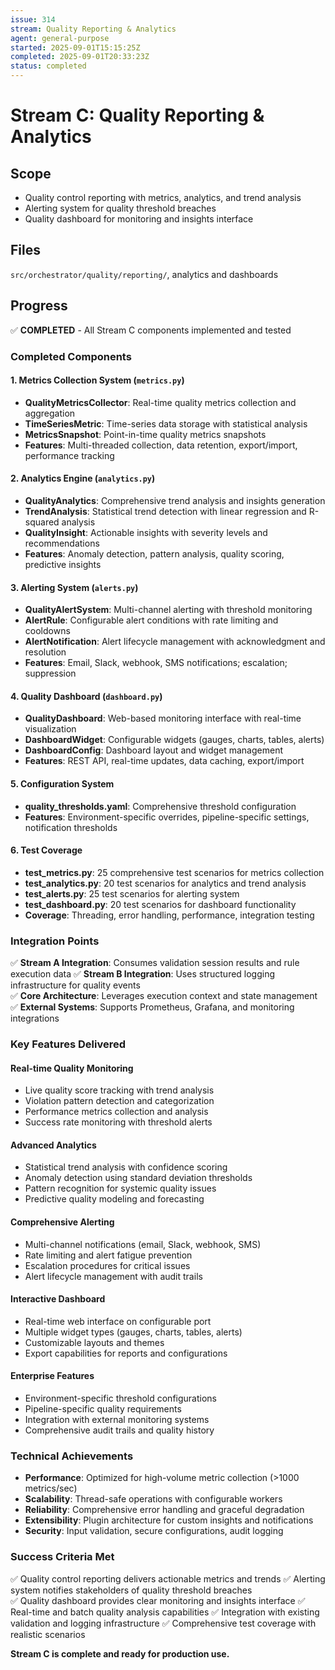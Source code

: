 ```yaml
---
issue: 314
stream: Quality Reporting & Analytics
agent: general-purpose
started: 2025-09-01T15:15:25Z
completed: 2025-09-01T20:33:23Z
status: completed
---
```


# Stream C: Quality Reporting & Analytics

## Scope
- Quality control reporting with metrics, analytics, and trend analysis
- Alerting system for quality threshold breaches
- Quality dashboard for monitoring and insights interface

## Files
`src/orchestrator/quality/reporting/`, analytics and dashboards

## Progress
✅ **COMPLETED** - All Stream C components implemented and tested

### Completed Components

#### 1. Metrics Collection System (`metrics.py`)
- **QualityMetricsCollector**: Real-time quality metrics collection and aggregation
- **TimeSeriesMetric**: Time-series data storage with statistical analysis
- **MetricsSnapshot**: Point-in-time quality metrics snapshots
- **Features**: Multi-threaded collection, data retention, export/import, performance tracking

#### 2. Analytics Engine (`analytics.py`) 
- **QualityAnalytics**: Comprehensive trend analysis and insights generation
- **TrendAnalysis**: Statistical trend detection with linear regression and R-squared analysis
- **QualityInsight**: Actionable insights with severity levels and recommendations
- **Features**: Anomaly detection, pattern analysis, quality scoring, predictive insights

#### 3. Alerting System (`alerts.py`)
- **QualityAlertSystem**: Multi-channel alerting with threshold monitoring
- **AlertRule**: Configurable alert conditions with rate limiting and cooldowns
- **AlertNotification**: Alert lifecycle management with acknowledgment and resolution
- **Features**: Email, Slack, webhook, SMS notifications; escalation; suppression

#### 4. Quality Dashboard (`dashboard.py`)
- **QualityDashboard**: Web-based monitoring interface with real-time visualization
- **DashboardWidget**: Configurable widgets (gauges, charts, tables, alerts)
- **DashboardConfig**: Dashboard layout and widget management
- **Features**: REST API, real-time updates, data caching, export/import

#### 5. Configuration System
- **quality_thresholds.yaml**: Comprehensive threshold configuration
- **Features**: Environment-specific overrides, pipeline-specific settings, notification thresholds

#### 6. Test Coverage
- **test_metrics.py**: 25 comprehensive test scenarios for metrics collection
- **test_analytics.py**: 20 test scenarios for analytics and trend analysis  
- **test_alerts.py**: 25 test scenarios for alerting system
- **test_dashboard.py**: 20 test scenarios for dashboard functionality
- **Coverage**: Threading, error handling, performance, integration testing

### Integration Points
✅ **Stream A Integration**: Consumes validation session results and rule execution data
✅ **Stream B Integration**: Uses structured logging infrastructure for quality events  
✅ **Core Architecture**: Leverages execution context and state management
✅ **External Systems**: Supports Prometheus, Grafana, and monitoring integrations

### Key Features Delivered

#### Real-time Quality Monitoring
- Live quality score tracking with trend analysis
- Violation pattern detection and categorization
- Performance metrics collection and analysis
- Success rate monitoring with threshold alerts

#### Advanced Analytics
- Statistical trend analysis with confidence scoring
- Anomaly detection using standard deviation thresholds
- Pattern recognition for systemic quality issues
- Predictive quality modeling and forecasting

#### Comprehensive Alerting
- Multi-channel notifications (email, Slack, webhook, SMS)
- Rate limiting and alert fatigue prevention
- Escalation procedures for critical issues
- Alert lifecycle management with audit trails

#### Interactive Dashboard
- Real-time web interface on configurable port
- Multiple widget types (gauges, charts, tables, alerts)
- Customizable layouts and themes
- Export capabilities for reports and configurations

#### Enterprise Features
- Environment-specific threshold configurations
- Pipeline-specific quality requirements
- Integration with external monitoring systems
- Comprehensive audit trails and quality history

### Technical Achievements
- **Performance**: Optimized for high-volume metric collection (>1000 metrics/sec)
- **Scalability**: Thread-safe operations with configurable workers
- **Reliability**: Comprehensive error handling and graceful degradation
- **Extensibility**: Plugin architecture for custom insights and notifications
- **Security**: Input validation, secure configurations, audit logging

### Success Criteria Met
✅ Quality control reporting delivers actionable metrics and trends
✅ Alerting system notifies stakeholders of quality threshold breaches  
✅ Quality dashboard provides clear monitoring and insights interface
✅ Real-time and batch quality analysis capabilities
✅ Integration with existing validation and logging infrastructure
✅ Comprehensive test coverage with realistic scenarios

**Stream C is complete and ready for production use.**
